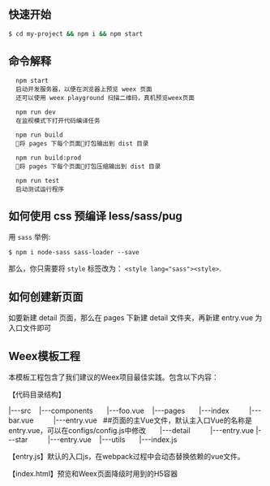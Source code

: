 ## 快速开始

``` bash
$ cd my-project && npm i && npm start
```

## 命令解释
```
  npm start
  启动开发服务器，以便在浏览器上预览 weex 页面
  还可以使用 weex playground 扫描二维码，真机预览weex页面

  npm run dev
  在监视模式下打开代码编译任务

  npm run build
  将 pages 下每个页面打包输出到 dist 目录

  npm run build:prod
  将 pages 下每个页面打包压缩输出到 dist 目录

  npm run test
  启动测试运行程序
```

## 如何使用 css 预编译 less/sass/pug

用 `sass` 举例:

```
$ npm i node-sass sass-loader --save
```

那么，你只需要将 `style` 标签改为： `<style lang="sass"><style>`.

## 如何创建新页面

如要新建 detail 页面，那么在 pages 下新建 detail 文件夹，再新建  entry.vue 为入口文件即可

## Weex模板工程

本模板工程包含了我们建议的Weex项目最佳实践。包含以下内容：

【代码目录结构】

|---src
   |---components
      |---foo.vue
   |---pages
      |---index
         |---bar.vue
         |---entry.vue   ##页面的主Vue文件，默认主入口Vue的名称是entry.vue，可以在configs/config.js中修改
      |---detail
         |---entry.vue
      |---star
         |---entry.vue
   |---utils
      |---index.js

【entry.js】默认的入口js，在webpack过程中会动态替换依赖的vue文件。

【index.html】预览和Weex页面降级时用到的H5容器